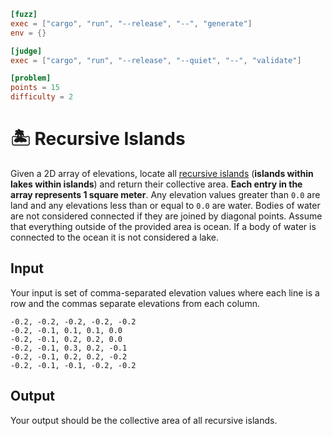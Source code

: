 ```toml
[fuzz]
exec = ["cargo", "run", "--release", "--", "generate"]
env = {}

[judge]
exec = ["cargo", "run", "--release", "--quiet", "--", "validate"]

[problem]
points = 15
difficulty = 2
```

# 🏝️ Recursive Islands
Given a 2D array of elevations, locate all [recursive islands](https://en.wikipedia.org/wiki/Recursive_islands_and_lakes) (**islands within lakes within islands**) and return their collective area. **Each entry in the array represents 1 square meter**. Any elevation values greater than `0.0` are land and any elevations less than or equal to `0.0` are water. Bodies of water are not considered connected if they are joined by diagonal points. Assume that everything outside of the provided area is ocean. If a body of water is connected to the ocean it is not considered a lake.


## Input
Your input is set of comma-separated elevation values where each line is a row and the commas separate elevations from each column.
```
-0.2, -0.2, -0.2, -0.2, -0.2 
-0.2, -0.1, 0.1, 0.1, 0.0 
-0.2, -0.1, 0.2, 0.2, 0.0 
-0.2, -0.1, 0.3, 0.2, -0.1 
-0.2, -0.1, 0.2, 0.2, -0.2 
-0.2, -0.1, -0.1, -0.2, -0.2 
```

## Output
Your output should be the collective area of all recursive islands.

